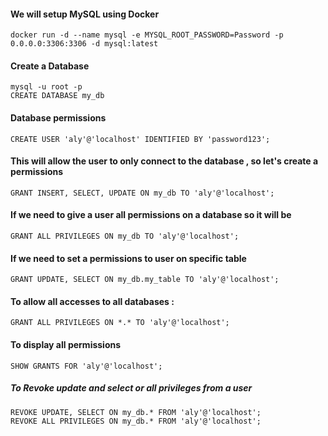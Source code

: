 #### We will setup MySQL using Docker 
```
docker run -d --name mysql -e MYSQL_ROOT_PASSWORD=Password -p 0.0.0.0:3306:3306 -d mysql:latest
```
#### Create a Database
```
mysql -u root -p
CREATE DATABASE my_db
```
#### Database permissions 
```
CREATE USER 'aly'@'localhost' IDENTIFIED BY 'password123';
```
#### This will allow the user to only connect to the database , so let's create a permissions 
```
GRANT INSERT, SELECT, UPDATE ON my_db TO 'aly'@'localhost';
```
#### If we need to give a user all permissions on a database so it will be
```
GRANT ALL PRIVILEGES ON my_db TO 'aly'@'localhost';
```
#### If we need to set a permissions to user on specific table
```
GRANT UPDATE, SELECT ON my_db.my_table TO 'aly'@'localhost';
```
#### To allow all accesses to all databases :
```
GRANT ALL PRIVILEGES ON *.* TO 'aly'@'localhost';
```
#### To display all permissions
```
SHOW GRANTS FOR 'aly'@'localhost';
```
##### To Revoke update and select or all privileges from a user 
```
REVOKE UPDATE, SELECT ON my_db.* FROM 'aly'@'localhost';
REVOKE ALL PRIVILEGES ON my_db.* FROM 'aly'@'localhost';
```

